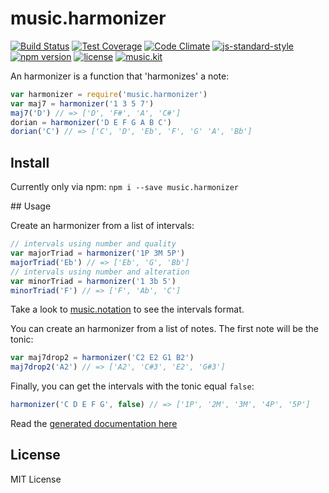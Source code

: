 # music.harmonizer

[![Build Status](https://travis-ci.org/danigb/music.harmonizer.svg?branch=master)](https://travis-ci.org/danigb/music.harmonizer)
[![Test Coverage](https://codeclimate.com/github/danigb/music.harmonizer/badges/coverage.svg)](https://codeclimate.com/github/danigb/music.harmonizer/coverage)
[![Code Climate](https://codeclimate.com/github/danigb/music.harmonizer/badges/gpa.svg)](https://codeclimate.com/github/danigb/music.harmonizer)
[![js-standard-style](https://img.shields.io/badge/code%20style-standard-brightgreen.svg?style=flat)](https://github.com/feross/standard)
[![npm version](https://img.shields.io/npm/v/music.harmonizer.svg)](https://www.npmjs.com/package/music.harmonizer)
[![license](https://img.shields.io/npm/l/music.harmonizer.svg)](https://www.npmjs.com/package/music.harmonizer)
[![music.kit](https://img.shields.io/badge/music-kit-yellow.svg)](https://github.com/danigb/music.kit)

An harmonizer is a function that 'harmonizes' a note:

```js
var harmonizer = require('music.harmonizer')
var maj7 = harmonizer('1 3 5 7')
maj7('D') // => ['D', 'F#', 'A', 'C#']
dorian = harmonizer('D E F G A B C')
dorian('C') // => ['C', 'D', 'Eb', 'F', 'G' 'A', 'Bb']
```

## Install

Currently only via npm: `npm i --save music.harmonizer`

## Usage

Create an harmonizer from a list of intervals:

```js
// intervals using number and quality
var majorTriad = harmonizer('1P 3M 5P')
majorTriad('Eb') // => ['Eb', 'G', 'Bb']
// intervals using number and alteration
var minorTriad = harmonizer('1 3b 5')
minorTriad('F') // => ['F', 'Ab', 'C']
```

Take a look to [music.notation]() to see the intervals format.

You can create an harmonizer from a list of notes. The first note will be the tonic:

```js
var maj7drop2 = harmonizer('C2 E2 G1 B2')
maj7drop2('A2') // => ['A2', 'C#3', 'E2', 'G#3']
```

Finally, you can get the intervals with the tonic equal `false`:

```js
harmonizer('C D E F G', false) // => ['1P', '2M', '3M', '4P', '5P']
```

Read the [generated documentation here](https://github.com/danigb/music.harmonizer/blob/master/API.md)

## License

MIT License
